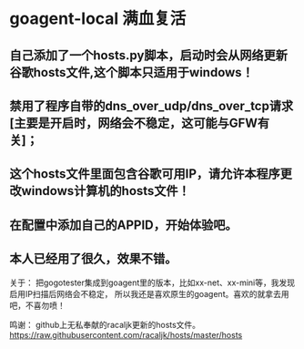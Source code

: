 # goagent-local 满血复活

## 自己添加了一个hosts.py脚本，启动时会从网络更新谷歌hosts文件,这个脚本只适用于windows！

## 禁用了程序自带的dns_over_udp/dns_over_tcp请求[主要是开启时，网络会不稳定，这可能与GFW有关]；

## 这个hosts文件里面包含谷歌可用IP，请允许本程序更改windows计算机的hosts文件！

## 在配置中添加自己的APPID，开始体验吧。

## 本人已经用了很久，效果不错。


关于：
把gogotester集成到goagent里的版本，比如xx-net、xx-mini等，我发现启用IP扫描后网络会不稳定，
所以我还是喜欢原生的goagent。喜欢的就拿去用吧，不喜勿喷！

鸣谢：
github上无私奉献的racaljk更新的hosts文件。
https://raw.githubusercontent.com/racaljk/hosts/master/hosts

